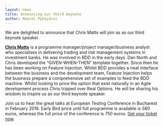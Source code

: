 ```yaml
---
layout: news
title: Announcing our third keynote
author: Maaret Pyhäjärvi
---
```


We are delighted to announce that Chris Matts will join as as our third keynote speaker.

[**Chris Matts**](/speakers/#chris-matts) is a programme manager/project manager/business analyst who specialises in delivering trading and risk management systems in investment banks. He was involved in BDD in the early days. Dan North and Chris developed the “GIVEN-WHEN-THEN” template together. Since then he has been working on Feature Injection. Whilst BDD provides a neat interface between the business and the development team, Feature Injection helps the business prepare a comprehensive set of examples to feed the BDD machine. Whilst looking to price the option that exist naturally in an Agile development process Chris tripped over Real Options. He will be sharing his wisdom to inspire us as our third keynote speaker.

Join us to hear the great talks at European Testing Conference in Bucharest in February 2016.  Early Bird price until full programme is available is 580 euros, whereas the full price of the conference is 750 euros. [Get your ticket now](https://holvi.com/shop/EuroTestingConf/product/307fb905d2067da1cf9c6a68c2e31e33/).

